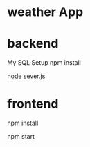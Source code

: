 # w e a t h e r  App

# backend

My SQL Setup 
npm install

node sever.js


# frontend 

npm install

npm start
 
